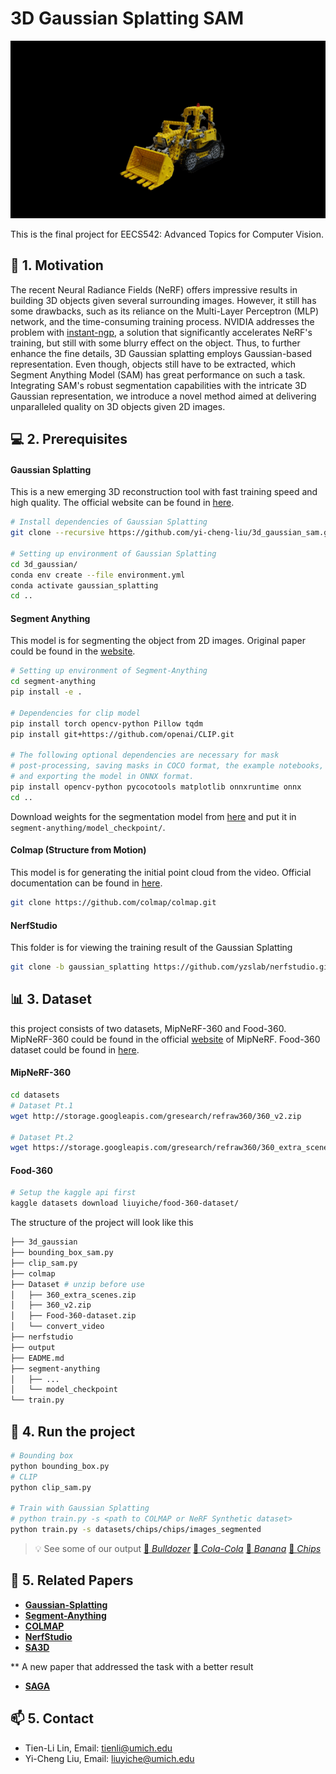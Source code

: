 # 3D Gaussian Splatting SAM

<p align="center">
  <img src="https://github.com/yi-cheng-liu/3d_gaussian_sam/blob/main/.assets/bulldozer.gif" alt="gif">
</p>
This is the final project for EECS542: Advanced Topics for Computer Vision. 


## 🚀 1. Motivation
The recent Neural Radiance Fields (NeRF) offers impressive results in building 3D objects given several surrounding images. However, it still has some drawbacks, such as its reliance on the Multi-Layer Perceptron (MLP) network, and the time-consuming training process. NVIDIA addresses the problem with [instant-ngp](https://github.com/NVlabs/instant-ngp), a solution that significantly accelerates NeRF's training, but still with some blurry effect on the object. Thus, to further enhance the fine details, 3D Gaussian splatting employs Gaussian-based representation. Even though, objects still have to be extracted, which Segment Anything Model (SAM) has great performance on such a task. Integrating SAM's robust segmentation capabilities with the intricate 3D Gaussian representation, we introduce a novel method aimed at delivering unparalleled quality on 3D objects given 2D images.

## 💻 2. Prerequisites

#### Gaussian Splatting
This is a new emerging 3D reconstruction tool with fast training speed and high quality. The official website can be found in [here](https://repo-sam.inria.fr/fungraph/3d-gaussian-splatting/).
```bash
# Install dependencies of Gaussian Splatting
git clone --recursive https://github.com/yi-cheng-liu/3d_gaussian_sam.git

# Setting up environment of Gaussian Splatting
cd 3d_gaussian/
conda env create --file environment.yml
conda activate gaussian_splatting
cd ..
```

#### Segment Anything
This model is for segmenting the object from 2D images. Original paper could be found in the [website](https://segment-anything.com/). 
```bash
# Setting up environment of Segment-Anything
cd segment-anything
pip install -e .

# Dependencies for clip model
pip install torch opencv-python Pillow tqdm
pip install git+https://github.com/openai/CLIP.git

# The following optional dependencies are necessary for mask 
# post-processing, saving masks in COCO format, the example notebooks, 
# and exporting the model in ONNX format. 
pip install opencv-python pycocotools matplotlib onnxruntime onnx
cd ..
```

Download weights for the segmentation model from [here](https://github.com/facebookresearch/segment-anything#model-checkpoints) and put it in `segment-anything/model_checkpoint/`.


#### Colmap (Structure from Motion)
This model is for generating the initial point cloud from the video. Official documentation can be found in [here](https://colmap.github.io/). 
```bash
git clone https://github.com/colmap/colmap.git
```

#### NerfStudio
This folder is for viewing the training result of the Gaussian Splatting
```bash
git clone -b gaussian_splatting https://github.com/yzslab/nerfstudio.git
```
## 📊 3. Dataset
this project consists of two datasets, MipNeRF-360 and Food-360. MipNeRF-360 could be found in the official [website](https://jonbarron.info/mipnerf360/) of MipNeRF. Food-360 dataset could be found in [here](https://www.kaggle.com/datasets/liuyiche/food-360-dataset/). 

#### MipNeRF-360
```bash
cd datasets
# Dataset Pt.1
wget http://storage.googleapis.com/gresearch/refraw360/360_v2.zip

# Dataset Pt.2
wget https://storage.googleapis.com/gresearch/refraw360/360_extra_scenes.zip
```
#### Food-360
```bash
# Setup the kaggle api first
kaggle datasets download liuyiche/food-360-dataset/
```

The structure of the project will look like this
```bash
├── 3d_gaussian
├── bounding_box_sam.py
├── clip_sam.py
├── colmap
├── Dataset # unzip before use
│   ├── 360_extra_scenes.zip
│   ├── 360_v2.zip
│   ├── Food-360-dataset.zip
│   └── convert_video
├── nerfstudio
├── output
├── EADME.md
├── segment-anything
│   ├── ...
│   └── model_checkpoint
└── train.py
```

## 🏃 4. Run the project
```bash
# Bounding box
python bounding_box.py
# CLIP
python clip_sam.py

# Train with Gaussian Splatting
# python train.py -s <path to COLMAP or NeRF Synthetic dataset>
python train.py -s datasets/chips/chips/images_segmented
```

> 💡 See some of our output
[🚜 *Bulldozer*](https://my.spline.design/untitled-080f52613f52436c2549075b3ca103c0/)
[🥤 *Cola-Cola*](https://my.spline.design/untitled-41db23f91cdea4b0c7f324464c729c82/)
[🍌 *Banana*](https://my.spline.design/untitled-fef6e10c43d2824caa1d48b4638b57fd/)
[🍟 *Chips*](https://my.spline.design/untitled-e82b21ae118a96f990f171db0a223322/)


## 📄 5. Related Papers
 
+ [**Gaussian-Splatting**](https://github.com/graphdeco-inria/gaussian-splatting)
+ [**Segment-Anything**](https://github.com/facebookresearch/segment-anything)
+ [**COLMAP**](https://github.com/colmap/colmap)
+ [**NerfStudio**](https://github.com/yzslab/nerfstudio)
+ [**SA3D**](https://github.com/Jumpat/SegmentAnythingin3D)


** A new paper that addressed the task with a better result
+ [**SAGA**](https://github.com/Jumpat/SegAnyGAussians)

## 📫 5. Contact

+ Tien-Li Lin, Email: tienli@umich.edu
+ Yi-Cheng Liu, Email: liuyiche@umich.edu

